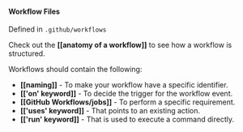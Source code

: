 #### Workflow Files
Defined in `.github/workflows`

Check out the **[[anatomy of a workflow]]** to see how a workflow is structured.

Workflows should contain the following:
- **[[naming]]** - To make your workflow have a specific identifier.
- **[['on' keyword]]** - To decide the trigger for the workflow event.
- **[[GitHub Workflows/jobs]]** - To perform a specific requirement.
- **[['uses' keyword]]** - That points to an existing action.
- **[['run' keyword]]** - That is used to execute a command directly.